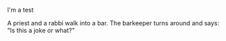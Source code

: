 I'm a test

A priest and a rabbi walk into a bar. The barkeeper turns around and says: "Is this a joke or what?"

